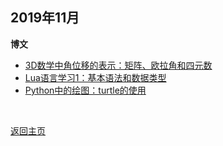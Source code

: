 ## 2019年11月

**博文**

- [3D数学中角位移的表示：矩阵、欧拉角和四元数](./AngularDisplacementInMath.html)
- [Lua语言学习1：基本语法和数据类型](./LearnLuaBasic01.md)
- [Python中的绘图：turtle的使用](./Turtle.md)

&nbsp;

[返回主页](https://kimomi.github.io/)

